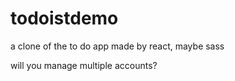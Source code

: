 # todoistdemo

a clone of the to do app
made by react, maybe sass 

will you manage multiple accounts?